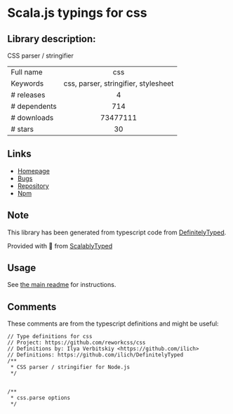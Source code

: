 
# Scala.js typings for css


## Library description:
CSS parser / stringifier

|                    |                 |
| ------------------ | :-------------: |
| Full name          | css |
| Keywords           | css, parser, stringifier, stylesheet |
| # releases         | 4 |
| # dependents       | 714 |
| # downloads        | 73477111 |
| # stars            | 30 |

## Links
- [Homepage](https://github.com/reworkcss/css#readme)
- [Bugs](https://github.com/reworkcss/css/issues)
- [Repository](https://github.com/reworkcss/css)
- [Npm](https://www.npmjs.com/package/css)
    


## Note
This library has been generated from typescript code from [DefinitelyTyped](https://definitelytyped.org).

Provided with :purple_heart: from [ScalablyTyped](https://github.com/oyvindberg/ScalablyTyped)

## Usage
See [the main readme](../../readme.md) for instructions.

## Comments

These comments are from the typescript definitions and might be useful:
```
// Type definitions for css
// Project: https://github.com/reworkcss/css
// Definitions by: Ilya Verbitskiy <https://github.com/ilich>
// Definitions: https://github.com/ilich/DefinitelyTyped
/**
 * CSS parser / stringifier for Node.js
 */


/**
 * css.parse options
 */

```

